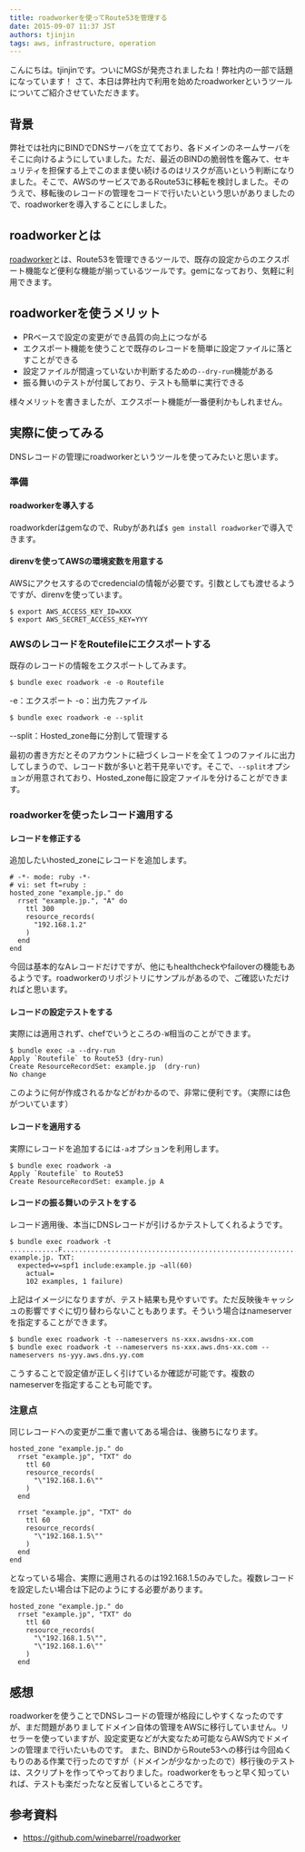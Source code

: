 ```yaml
---
title: roadworkerを使ってRoute53を管理する
date: 2015-09-07 11:37 JST
authors: tjinjin
tags: aws, infrastructure, operation
---
```


こんにちは。tjinjinです。ついにMGSが発売されましたね！弊社内の一部で話題になっています！
さて、本日は弊社内で利用を始めたroadworkerというツールについてご紹介させていただきます。

<!--more-->

## 背景
弊社では社内にBINDでDNSサーバを立てており、各ドメインのネームサーバをそこに向けるようにしていました。ただ、最近のBINDの脆弱性を鑑みて、セキュリティを担保する上でこのまま使い続けるのはリスクが高いという判断になりました。そこで、AWSのサービスであるRoute53に移転を検討しました。そのうえで、移転後のレコードの管理をコードで行いたいという思いがありましたので、roadworkerを導入することにしました。

## roadworkerとは
[roadworker](https://github.com/winebarrel/roadworker)とは、Route53を管理できるツールで、既存の設定からのエクスポート機能など便利な機能が揃っているツールです。gemになっており、気軽に利用できます。

## roadworkerを使うメリット
* PRベースで設定の変更ができ品質の向上につながる
* エクスポート機能を使うことで既存のレコードを簡単に設定ファイルに落とすことができる
* 設定ファイルが間違っていないか判断するための`--dry-run`機能がある
* 振る舞いのテストが付属しており、テストも簡単に実行できる

様々メリットを書きましたが、エクスポート機能が一番便利かもしれません。

## 実際に使ってみる
DNSレコードの管理にroadworkerというツールを使ってみたいと思います。

### 準備
#### roadworkerを導入する
roadworkderはgemなので、Rubyがあれば`$ gem install roadworker`で導入できます。

#### direnvを使ってAWSの環境変数を用意する
AWSにアクセスするのでcredencialの情報が必要です。引数としても渡せるようですが、direnvを使っています。

```
$ export AWS_ACCESS_KEY_ID=XXX
$ export AWS_SECRET_ACCESS_KEY=YYY
```

### AWSのレコードをRoutefileにエクスポートする

既存のレコードの情報をエクスポートしてみます。

```
$ bundle exec roadwork -e -o Routefile
```
-e：エクスポート
-o：出力先ファイル

```
$ bundle exec roadwork -e --split
```
--split：Hosted_zone毎に分割して管理する

最初の書き方だとそのアカウントに紐づくレコードを全て１つのファイルに出力してしまうので、レコード数が多いと若干見辛いです。そこで、`--split`オプションが用意されており、Hosted_zone毎に設定ファイルを分けることができます。

### roadworkerを使ったレコード適用する
#### レコードを修正する

追加したいhosted_zoneにレコードを追加します。

```
# -*- mode: ruby -*-
# vi: set ft=ruby :
hosted_zone "example.jp." do
  rrset "example.jp.", "A" do
    ttl 300
    resource_records(
      "192.168.1.2"
    )
  end
end
```

今回は基本的なAレコードだけですが、他にもhealthcheckやfailoverの機能もあるようです。roadworkerのリポジトリにサンプルがあるので、ご確認いただければと思います。



#### レコードの設定テストをする

実際には適用されず、chefでいうところの`-W`相当のことができます。

```
$ bundle exec -a --dry-run
Apply `Routefile` to Route53 (dry-run)
Create ResourceRecordSet: example.jp  (dry-run)
No change
```
このように何が作成されるかなどがわかるので、非常に便利です。（実際には色がついています）

#### レコードを適用する

実際にレコードを追加するには`-a`オプションを利用します。

```
$ bundle exec roadwork -a
Apply `Routefile` to Route53
Create ResourceRecordSet: example.jp A
```

#### レコードの振る舞いのテストをする
レコード適用後、本当にDNSレコードが引けるかテストしてくれるようです。

```
$ bundle exec roadwork -t
............F.........................................................................................
example.jp. TXT:
  expected=v=spf1 include:example.jp ~all(60)
    actual=
    102 examples, 1 failure)
```

上記はイメージになりますが、テスト結果も見やすいです。ただ反映後キャッシュの影響ですぐに切り替わらないこともあります。そういう場合はnameserverを指定することができます。

```
$ bundle exec roadwork -t --nameservers ns-xxx.awsdns-xx.com
$ bundle exec roadwork -t --nameservers ns-xxx.aws.dns-xx.com --nameservers ns-yyy.aws.dns.yy.com
```

こうすることで設定値が正しく引けているか確認が可能です。複数のnameserverを指定することも可能です。

### 注意点
同じレコードへの変更が二重で書いてある場合は、後勝ちになります。

```
hosted_zone "example.jp." do
  rrset "example.jp", "TXT" do
    ttl 60
    resource_records(
      "\"192.168.1.6\""
    )
  end

  rrset "example.jp", "TXT" do
    ttl 60
    resource_records(
      "\"192.168.1.5\""
    )
  end
end

```

となっている場合、実際に適用されるのは192.168.1.5のみでした。複数レコードを設定したい場合は下記のようにする必要があります。

```
hosted_zone "example.jp." do
  rrset "example.jp", "TXT" do
    ttl 60
    resource_records(
      "\"192.168.1.5\"",
      "\"192.168.1.6\""
    )
  end
```

## 感想
roadworkerを使うことでDNSレコードの管理が格段にしやすくなったのですが、まだ問題がありましてドメイン自体の管理をAWSに移行していません。リセラーを使っていますが、設定変更などが大変なため可能ならAWS内でドメインの管理まで行いたいものです。
また、BINDからRoute53への移行は今回ぬくもりのある作業で行ったのですが（ドメインが少なかったので）移行後のテストは、スクリプトを作ってやっておりました。roadworkerをもっと早く知っていれば、テストも楽だったなと反省しているところです。

## 参考資料
* https://github.com/winebarrel/roadworker
